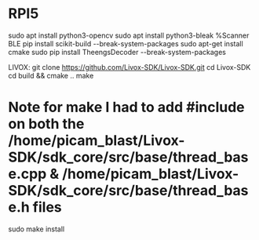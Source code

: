 # RPI5

sudo apt install python3-opencv
sudo apt install python3-bleak %Scanner BLE
pip install scikit-build --break-system-packages
sudo apt-get install cmake
sudo pip install TheengsDecoder --break-system-packages


LIVOX:
git clone https://github.com/Livox-SDK/Livox-SDK.git
cd Livox-SDK
cd build && cmake ..
make
# Note for make I had to add #include <memory> on both the /home/picam_blast/Livox-SDK/sdk_core/src/base/thread_base.cpp & /home/picam_blast/Livox-SDK/sdk_core/src/base/thread_base.h files
sudo make install
